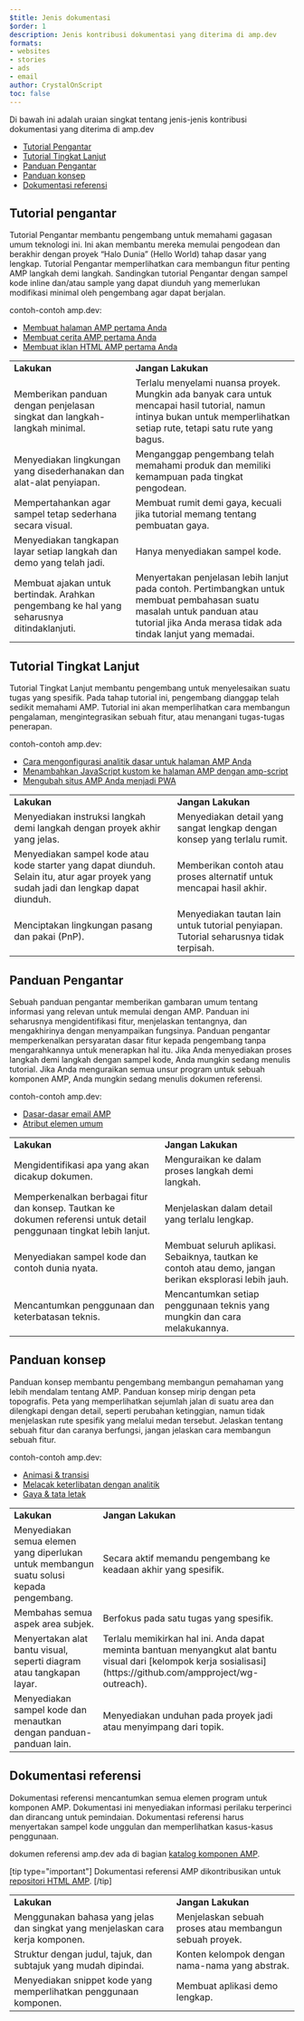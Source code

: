```yaml
---
$title: Jenis dokumentasi
$order: 1
description: Jenis kontribusi dokumentasi yang diterima di amp.dev
formats:
- websites
- stories
- ads
- email
author: CrystalOnScript
toc: false
---
```


Di bawah ini adalah uraian singkat tentang jenis-jenis kontribusi dokumentasi yang diterima di amp.dev

- [Tutorial Pengantar](documentation-types.md?format=websites#introductory-tutorial)
- [Tutorial Tingkat Lanjut](documentation-types.md?format=websites#advanced-tutorial)
- [Panduan Pengantar](documentation-types.md?format=websites#introductory-guide)
- [Panduan konsep](documentation-types.md?format=websites#concept-guide)
- [Dokumentasi referensi](documentation-types.md?format=websites#reference-documentation)

## Tutorial pengantar <a name="introductory-tutorial"></a>

Tutorial Pengantar membantu pengembang untuk memahami gagasan umum teknologi ini. Ini akan membantu mereka memulai pengodean dan berakhir dengan proyek “Halo Dunia” (Hello World) tahap dasar yang lengkap. Tutorial Pengantar memperlihatkan cara membangun fitur penting AMP langkah demi langkah. Sandingkan tutorial Pengantar dengan sampel kode inline dan/atau sample yang dapat diunduh yang memerlukan modifikasi minimal oleh pengembang agar dapat berjalan.

contoh-contoh amp.dev:

- [Membuat halaman AMP pertama Anda](../../../../documentation/guides-and-tutorials/start/create/index.md?format=websites)
- [Membuat cerita AMP pertama Anda](../../../../documentation/guides-and-tutorials/start/visual_story/index.md?format=stories)
- [Membuat iklan HTML AMP pertama Anda](../../../../documentation/guides-and-tutorials/start/create_amphtml_ad/index.md?format=ads)

<table>
  <tr>
   <td>
<strong>Lakukan</strong>
   </td>
   <td>
<strong>Jangan Lakukan</strong>
   </td>
  </tr>
  <tr>
   <td>Memberikan panduan dengan penjelasan singkat dan langkah-langkah minimal.</td>
   <td>Terlalu menyelami nuansa proyek. Mungkin ada banyak cara untuk mencapai hasil tutorial, namun intinya bukan untuk memperlihatkan setiap rute, tetapi satu rute yang bagus.</td>
  </tr>
  <tr>
   <td>Menyediakan lingkungan yang disederhanakan dan alat-alat penyiapan.</td>
   <td>Menganggap pengembang telah memahami produk dan memiliki kemampuan pada tingkat pengodean.</td>
  </tr>
  <tr>
   <td>Mempertahankan agar sampel tetap sederhana secara visual.</td>
   <td>Membuat rumit demi gaya, kecuali jika tutorial memang tentang pembuatan gaya.</td>
  </tr>
  <tr>
   <td>Menyediakan tangkapan layar setiap langkah dan demo yang telah jadi.</td>
   <td>Hanya menyediakan sampel kode.</td>
  </tr>
  <tr>
   <td>Membuat ajakan untuk bertindak. Arahkan pengembang ke hal yang seharusnya ditindaklanjuti.</td>
   <td>Menyertakan penjelasan lebih lanjut pada contoh. Pertimbangkan untuk membuat pembahasan suatu masalah untuk panduan atau tutorial jika Anda merasa tidak ada tindak lanjut yang memadai.</td>
  </tr>
</table>

## Tutorial Tingkat Lanjut <a name="advanced-tutorial"></a>

Tutorial Tingkat Lanjut membantu pengembang untuk menyelesaikan suatu tugas yang spesifik. Pada tahap tutorial ini, pengembang dianggap telah sedikit memahami AMP. Tutorial ini akan memperlihatkan cara membangun pengalaman, mengintegrasikan sebuah fitur, atau menangani tugas-tugas penerapan.

contoh-contoh amp.dev:

- [Cara mengonfigurasi analitik dasar untuk halaman AMP Anda](../../../../documentation/guides-and-tutorials/optimize-measure/tracking-engagement.md?format=websites)
- [Menambahkan JavaScript kustom ke halaman AMP dengan amp-script](../../../../documentation/guides-and-tutorials/develop/custom-javascript-tutorial.md?format=websites)
- [Mengubah situs AMP Anda menjadi PWA](../../../../documentation/guides-and-tutorials/optimize-measure/amp_to_pwa.md?format=websites)

<table>
  <tr>
   <td>
<strong>Lakukan</strong>
   </td>
   <td>
<strong>Jangan Lakukan</strong>
   </td>
  </tr>
  <tr>
   <td>Menyediakan instruksi langkah demi langkah dengan proyek akhir yang jelas.</td>
   <td>Menyediakan detail yang sangat lengkap dengan konsep yang terlalu rumit.</td>
  </tr>
  <tr>
   <td>Menyediakan sampel kode atau kode starter yang dapat diunduh. Selain itu, atur agar proyek yang sudah jadi dan lengkap dapat diunduh.</td>
   <td>Memberikan contoh atau proses alternatif untuk mencapai hasil akhir.</td>
  </tr>
  <tr>
   <td>Menciptakan lingkungan pasang dan pakai (PnP).</td>
   <td>Menyediakan tautan lain untuk tutorial penyiapan. Tutorial seharusnya tidak terpisah.</td>
  </tr>
</table>

## Panduan Pengantar <a name="introductory-guide"></a>

Sebuah panduan pengantar memberikan gambaran umum tentang informasi yang relevan untuk memulai dengan AMP. Panduan ini seharusnya mengidentifikasi fitur, menjelaskan tentangnya, dan mengakhirinya dengan menyampaikan fungsinya. Panduan pengantar memperkenalkan persyaratan dasar fitur kepada pengembang tanpa mengarahkannya untuk menerapkan hal itu. Jika Anda menyediakan proses langkah demi langkah dengan sampel kode, Anda mungkin sedang menulis tutorial. Jika Anda menguraikan semua unsur program untuk sebuah komponen AMP, Anda mungkin sedang menulis dokumen referensi.

contoh-contoh amp.dev:

- [Dasar-dasar email AMP](../../../../documentation/guides-and-tutorials/learn/email_fundamentals.md?format=email)
- [Atribut elemen umum](../../../../documentation/guides-and-tutorials/learn/common_attributes.md?format=websites)

<table>
  <tr>
   <td>
<strong>Lakukan</strong>
   </td>
   <td>
<strong>Jangan Lakukan</strong>
   </td>
  </tr>
  <tr>
   <td>Mengidentifikasi apa yang akan dicakup dokumen.</td>
   <td>Menguraikan ke dalam proses langkah demi langkah.</td>
  </tr>
  <tr>
   <td>Memperkenalkan berbagai fitur dan konsep. Tautkan ke dokumen referensi untuk detail penggunaan tingkat lebih lanjut.</td>
   <td>Menjelaskan dalam detail yang terlalu lengkap.</td>
  </tr>
  <tr>
   <td>Menyediakan sampel kode dan contoh dunia nyata.</td>
   <td>Membuat seluruh aplikasi. Sebaiknya, tautkan ke contoh atau demo, jangan berikan eksplorasi lebih jauh.</td>
  </tr>
  <tr>
   <td>Mencantumkan penggunaan dan keterbatasan teknis.</td>
   <td>Mencantumkan setiap penggunaan teknis yang mungkin dan cara melakukannya.</td>
  </tr>
</table>

## Panduan konsep <a name="concept-guide"></a>

Panduan konsep membantu pengembang membangun pemahaman yang lebih mendalam tentang AMP. Panduan konsep mirip dengan peta topografis. Peta yang memperlihatkan sejumlah jalan di suatu area dan dilengkapi dengan detail, seperti perubahan ketinggian, namun tidak menjelaskan rute spesifik yang melalui medan tersebut. Jelaskan tentang sebuah fitur dan caranya berfungsi, jangan jelaskan cara membangun sebuah fitur.

contoh-contoh amp.dev:

- [Animasi & transisi](../../../../documentation/guides-and-tutorials/develop/animations/triggering_css_animations.md?format=websites)
- [Melacak keterlibatan dengan analitik](../../../../documentation/guides-and-tutorials/optimize-measure/configure-analytics/index.md?format=websites)
- [Gaya & tata letak](../../../../documentation/guides-and-tutorials/develop/style_and_layout/index.md?format=websites)

<table>
  <tr>
   <td>
<strong>Lakukan</strong>
   </td>
   <td>
<strong>Jangan Lakukan</strong>
   </td>
  </tr>
  <tr>
   <td>Menyediakan semua elemen yang diperlukan untuk membangun suatu solusi kepada pengembang.</td>
   <td>Secara aktif memandu pengembang ke keadaan akhir yang spesifik.</td>
  </tr>
  <tr>
   <td>Membahas semua aspek area subjek.</td>
   <td>Berfokus pada satu tugas yang spesifik.</td>
  </tr>
  <tr>
   <td>Menyertakan alat bantu visual, seperti diagram atau tangkapan layar.</td>
   <td>Terlalu memikirkan hal ini. Anda dapat meminta bantuan menyangkut alat bantu visual dari [kelompok kerja sosialisasi](https://github.com/ampproject/wg-outreach).</td>
  </tr>
  <tr>
   <td>Menyediakan sampel kode dan menautkan dengan panduan-panduan lain.</td>
   <td>Menyediakan unduhan pada proyek jadi atau menyimpang dari topik.</td>
  </tr>
</table>

## Dokumentasi referensi <a name="reference-documentation"></a>

Dokumentasi referensi mencantumkan semua elemen program untuk komponen AMP. Dokumentasi ini menyediakan informasi perilaku terperinci dan dirancang untuk pemindaian. Dokumentasi referensi harus menyertakan sampel kode unggulan dan memperlihatkan kasus-kasus penggunaan.

dokumen referensi amp.dev ada di bagian [katalog komponen AMP](../../../../documentation/components/index.html?format=websites).

[tip type="important"] Dokumentasi referensi AMP dikontribusikan untuk [repositori HTML AMP](https://github.com/ampproject/amphtml). [/tip]

<table>
  <tr>
   <td>
<strong>Lakukan</strong>
   </td>
   <td>
<strong>Jangan Lakukan</strong>
   </td>
  </tr>
  <tr>
   <td>Menggunakan bahasa yang jelas dan singkat yang menjelaskan cara kerja komponen.</td>
   <td>Menjelaskan sebuah proses atau membangun sebuah proyek.</td>
  </tr>
  <tr>
   <td>Struktur dengan judul, tajuk, dan subtajuk yang mudah dipindai.</td>
   <td>Konten kelompok dengan nama-nama yang abstrak.</td>
  </tr>
  <tr>
   <td>Menyediakan snippet kode yang memperlihatkan penggunaan komponen.</td>
   <td>Membuat aplikasi demo lengkap.</td>
  </tr>
</table>
